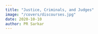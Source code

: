 ```yaml
---
title: "Justice, Criminals, and Judges"
image: "/covers/discourses.jpg"
date: 2020-10-10
author: PR Sarkar
---
```

